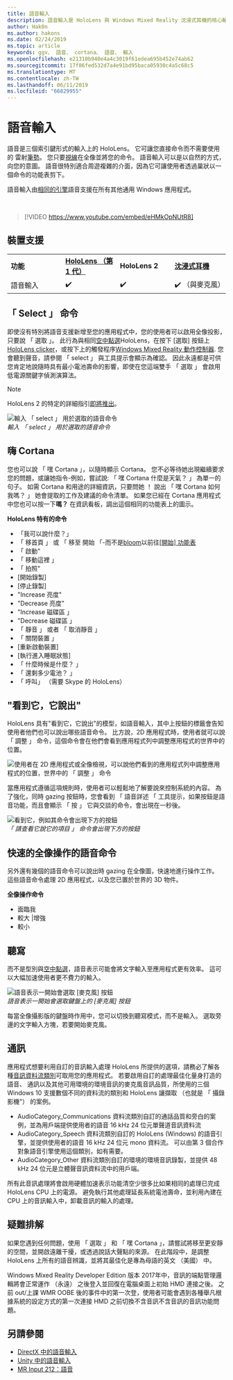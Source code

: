 ```yaml
---
title: 語音輸入
description: 語音輸入是 HoloLens 與 Windows Mixed Reality 沈浸式耳機的核心輸入。 語音可以用於命令、 聽寫、 Cortana 和更多功能。
author: Hak0n
ms.author: hakons
ms.date: 02/24/2019
ms.topic: article
keywords: ggv、 語音、 cortana、 語音、 輸入
ms.openlocfilehash: e21310b940e4a4c3019f61edea695b452e74ab62
ms.sourcegitcommit: 17f86fed532d7a4e91bd95baca05930c4a5c68c5
ms.translationtype: MT
ms.contentlocale: zh-TW
ms.lasthandoff: 06/11/2019
ms.locfileid: "66829955"
---
```

# <a name="voice-input"></a>語音輸入

語音是三個索引鍵形式的輸入上的 HoloLens。 它可讓您直接命令而不需要使用的 雷射[筆勢](gestures.md)。 您只要[視線](gaze.md)在全像並將您的命令。 語音輸入可以是以自然的方式，向您的意圖。 語音很特別適合周遊複雜的介面，因為它可讓使用者透過巢狀以一個命令的功能表剪下。

語音輸入由[相同的引擎](https://msdn.microsoft.com/library/windows/apps/mt185615.aspx)語音支援在所有其他通用 Windows 應用程式。

<br>

>[!VIDEO https://www.youtube.com/embed/eHMkOpNUtR8]

## <a name="device-support"></a>裝置支援

<table>
    <colgroup>
    <col width="25%" />
    <col width="25%" />
    <col width="25%" />
    <col width="25%" />
    </colgroup>
    <tr>
        <td><strong>功能</strong></td>
        <td><a href="hololens-hardware-details.md"><strong>HoloLens （第 1 代）</strong></a></td>
        <td><strong>HoloLens 2</strong></td>
        <td><a href="immersive-headset-hardware-details.md"><strong>沈浸式耳機</strong></a></td>
    </tr>
     <tr>
        <td>語音輸入</td>
        <td>✔️</td>
        <td>✔️</td>
        <td>✔️ （與麥克風）</td>
    </tr>
</table>

## <a name="the-select-command"></a>「 Select 」 命令

即使沒有特別將語音支援新增至您的應用程式中，您的使用者可以啟用全像投影，只要說 「 選取 」。 此行為與相同[空中點選](gestures.md#air-tap)HoloLens，在按下 [選取] 按鈕上[HoloLens clicker](hardware-accessories.md#hololens-clicker)，或按下上的觸發程序[Windows Mixed Reality 動作控制器](motion-controllers.md). 您會聽到聲音，請參閱 「 select 」 與工具提示會顯示為確認。 因此永遠都是可供您肯定地說隨時具有最小電池壽命的影響，即使在您這端雙手 「 選取 」 會啟用低電源關鍵字偵測演算法。

> [!NOTE]
> HoloLens 2 的特定的詳細指引[即將推出](index.md#news-and-notes)。

![輸入 「 select 」 用於選取的語音命令](images/kma-voice-select-00170-800px.png)<br>
*輸入 「 select 」 用於選取的語音命令*

## <a name="hey-cortana"></a>嗨 Cortana

您也可以說 「 嘿 Cortana 」，以隨時顯示 Cortana。 您不必等待她出現繼續要求您的問題，或讓她指令-例如，嘗試說: 「 嘿 Cortana 什麼是天氣？ 」 為單一的句子。 如需 Cortana 和用途的詳細資訊，只要問她 ！ 說出 「 嘿 Cortana 如何我嗎？ 」 她會提取的工作及建議的命令清單。 如果您已經在 Cortana 應用程式中您也可以按一下**嗎？** 在資訊看板，調出這個相同的功能表上的圖示。

**HoloLens 特有的命令**
* 「我可以說什麼？」
* 「 移首頁 」 或 「 移至 開始 「-而不是[bloom](gestures.md#bloom)以前往[[開始] 功能表](navigating-the-windows-mixed-reality-home.md#start-menu)
* 「 啟動<app>"
* 「 移動<app>這裡 」
* 「 拍照"
* [開始錄製]
* [停止錄製]
* "Increase 亮度"
* "Decrease 亮度"
* "Increase 磁碟區 」
* "Decrease 磁碟區 」
* 「 靜音 」 或者 「 取消靜音 」
* 「 關閉裝置 」
* [重新啟動裝置]
* [執行進入睡眠狀態]
* 「 什麼時候是什麼？ 」
* 「 還剩多少電池？ 」
* 「 呼叫<contact>」 （需要 Skype 的 HoloLens）

## <a name="see-it-say-it"></a>"看到它，它說出"

HoloLens 具有"看到它，它說出"的模型，如語音輸入，其中上按鈕的標籤會告知使用者他們也可以說出哪些語音命令。 比方說，2D 應用程式時，使用者就可以說 「 調整 」 命令，這個命令會在他們會看到應用程式列中調整應用程式的世界中的位置。

![使用者在 2D 應用程式或全像檢視，可以說他們看到的應用程式列中調整應用程式的位置，世界中的 「 調整 」 命令](images/microphone-600px.png)

當應用程式遵循這項規則時，使用者可以輕鬆地了解要說來控制系統的內容。 為了強化，同時 gazing 按鈕時，您會看到 「 語音詳述 「 工具提示，如果按鈕是語音功能，而且會顯示 「 按 」 它與交談的命令，會出現在一秒後。

![看到它，例如其命令會出現下方的按鈕](images/voice-seeitsayit-600px.png)<br>
*「 請查看它說它的項目 」 命令會出現下方的按鈕*

## <a name="voice-commands-for-fast-hologram-manipulation"></a>快速的全像操作的語音命令

另外還有幾個的語音命令可以說出時 gazing 在全像圖，快速地進行操作工作。 這些語音命令處理 2D 應用程式，以及您已置於世界的 3D 物件。

**全像操作命令**
* 面臨我
* 較大 |增強
* 較小

## <a name="dictation"></a>聽寫

而不是型別與[空中點選](gestures.md#air-tap)，語音表示可能會將文字輸入至應用程式更有效率。 這可以大幅加速使用者更不費力的輸入。

![語音表示一開始會選取 [麥克風] 按鈕](images/micbuttonfordictation.png)<br>
*語音表示一開始會選取鍵盤上的 [麥克風] 按鈕*

每當全像攝影版的鍵盤時作用中，您可以切換到聽寫模式，而不是輸入。 選取旁邊的文字輸入方塊，若要開始麥克風。

## <a name="communication"></a>通訊

應用程式想要利用自訂的音訊輸入處理 HoloLens 所提供的選項，請務必了解各種[音訊資料流類別](https://msdn.microsoft.com/library/windows/desktop/hh404178(v=vs.85).aspx)可取用您的應用程式。 若要啟用自訂的處理最佳化量身打造的語音、 通訊以及其他可用環境的環境音訊的麥克風音訊品質，所使用的三個 Windows 10 支援數個不同的資料流的類別和 HoloLens 讓擷取 （也就是 「 攝錄影機"） 的案例。
* AudioCategory_Communications 資料流類別自訂的通話品質和旁白的案例，並為用戶端提供使用者的語音 16 kHz 24 位元單聲道音訊資料流
* AudioCategory_Speech 資料流類別自訂的 HoloLens (Windows) 的語音引擎，並提供使用者的語音 16 kHz 24 位元 mono 資料流。 可以由第 3 個合作對象語音引擎使用這個類別，如有需要。
* AudioCategory_Other 資料流類別自訂的環境的環境音訊錄製，並提供 48 kHz 24 位元是立體聲音訊資料流中的用戶端。

所有此音訊處理將會啟用硬體加速表示功能清空少很多比如果相同的處理已完成 HoloLens CPU 上的電源。 避免執行其他處理延長系統電池壽命，並利用內建在 CPU 上的音訊輸入中，卸載音訊的輸入的處理。

## <a name="troubleshooting"></a>疑難排解

如果您遇到任何問題，使用 「 選取 」 和 「 嘿 Cortana 」，請嘗試將移至更安靜的空間，並開啟遠離干擾，或透過說話大聲點的來源。 在此階段中，是調整 HoloLens 上所有的語音辨識，並將其最佳化是專為母語的英文 （美國） 中。

Windows Mixed Reality Developer Edition 版本 2017年中，音訊的端點管理邏輯將會正常運作 （永遠） 之後登入並回復在電腦桌面上初始 HMD 連接之後。 之前 out/上課 WMR OOBE 後的事件中的第一次登，使用者可能會遇到各種舉凡根據系統的設定方式的第一次連接 HMD 之前切換不含音訊不含音訊的音訊功能問題。

## <a name="see-also"></a>另請參閱
* [DirectX 中的語音輸入](voice-input-in-directx.md)
* [Unity 中的語音輸入](voice-input-in-unity.md)
* [MR Input 212：語音](holograms-212.md)
